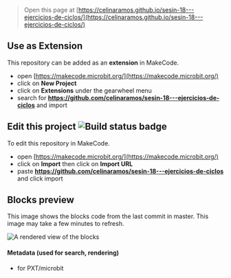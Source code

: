 
> Open this page at [https://celinaramos.github.io/sesin-18---ejercicios-de-ciclos/](https://celinaramos.github.io/sesin-18---ejercicios-de-ciclos/)

## Use as Extension

This repository can be added as an **extension** in MakeCode.

* open [https://makecode.microbit.org/](https://makecode.microbit.org/)
* click on **New Project**
* click on **Extensions** under the gearwheel menu
* search for **https://github.com/celinaramos/sesin-18---ejercicios-de-ciclos** and import

## Edit this project ![Build status badge](https://github.com/celinaramos/sesin-18---ejercicios-de-ciclos/workflows/MakeCode/badge.svg)

To edit this repository in MakeCode.

* open [https://makecode.microbit.org/](https://makecode.microbit.org/)
* click on **Import** then click on **Import URL**
* paste **https://github.com/celinaramos/sesin-18---ejercicios-de-ciclos** and click import

## Blocks preview

This image shows the blocks code from the last commit in master.
This image may take a few minutes to refresh.

![A rendered view of the blocks](https://github.com/celinaramos/sesin-18---ejercicios-de-ciclos/raw/master/.github/makecode/blocks.png)

#### Metadata (used for search, rendering)

* for PXT/microbit
<script src="https://makecode.com/gh-pages-embed.js"></script><script>makeCodeRender("{{ site.makecode.home_url }}", "{{ site.github.owner_name }}/{{ site.github.repository_name }}");</script>
